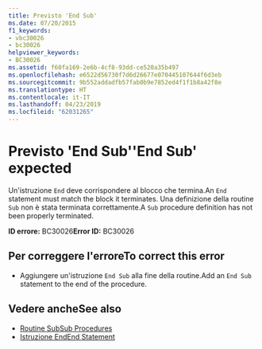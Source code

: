 ```yaml
---
title: Previsto 'End Sub'
ms.date: 07/20/2015
f1_keywords:
- vbc30026
- bc30026
helpviewer_keywords:
- BC30026
ms.assetid: f60fa169-2e6b-4cf8-93dd-ce520a35b497
ms.openlocfilehash: e6522d56730f7d6d26677e070445107644f6d3eb
ms.sourcegitcommit: 9b552addadfb57fab0b9e7852ed4f1f1b8a42f8e
ms.translationtype: HT
ms.contentlocale: it-IT
ms.lasthandoff: 04/23/2019
ms.locfileid: "62031265"
---
```

# <a name="end-sub-expected"></a><span data-ttu-id="39baa-102">Previsto 'End Sub'</span><span class="sxs-lookup"><span data-stu-id="39baa-102">'End Sub' expected</span></span>
<span data-ttu-id="39baa-103">Un'istruzione `End` deve corrispondere al blocco che termina.</span><span class="sxs-lookup"><span data-stu-id="39baa-103">An `End` statement must match the block it terminates.</span></span> <span data-ttu-id="39baa-104">Una definizione della routine `Sub` non è stata terminata correttamente.</span><span class="sxs-lookup"><span data-stu-id="39baa-104">A `Sub` procedure definition has not been properly terminated.</span></span>  
  
 <span data-ttu-id="39baa-105">**ID errore:** BC30026</span><span class="sxs-lookup"><span data-stu-id="39baa-105">**Error ID:** BC30026</span></span>  
  
## <a name="to-correct-this-error"></a><span data-ttu-id="39baa-106">Per correggere l'errore</span><span class="sxs-lookup"><span data-stu-id="39baa-106">To correct this error</span></span>  
  
- <span data-ttu-id="39baa-107">Aggiungere un'istruzione `End Sub` alla fine della routine.</span><span class="sxs-lookup"><span data-stu-id="39baa-107">Add an `End Sub` statement to the end of the procedure.</span></span>  
  
## <a name="see-also"></a><span data-ttu-id="39baa-108">Vedere anche</span><span class="sxs-lookup"><span data-stu-id="39baa-108">See also</span></span>

- [<span data-ttu-id="39baa-109">Routine Sub</span><span class="sxs-lookup"><span data-stu-id="39baa-109">Sub Procedures</span></span>](../../visual-basic/programming-guide/language-features/procedures/sub-procedures.md)
- [<span data-ttu-id="39baa-110">Istruzione End</span><span class="sxs-lookup"><span data-stu-id="39baa-110">End Statement</span></span>](../../visual-basic/language-reference/statements/end-statement.md)
